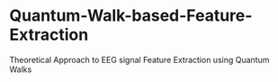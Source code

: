 # Quantum-Walk-based-Feature-Extraction
Theoretical Approach to EEG signal Feature Extraction using Quantum Walks
